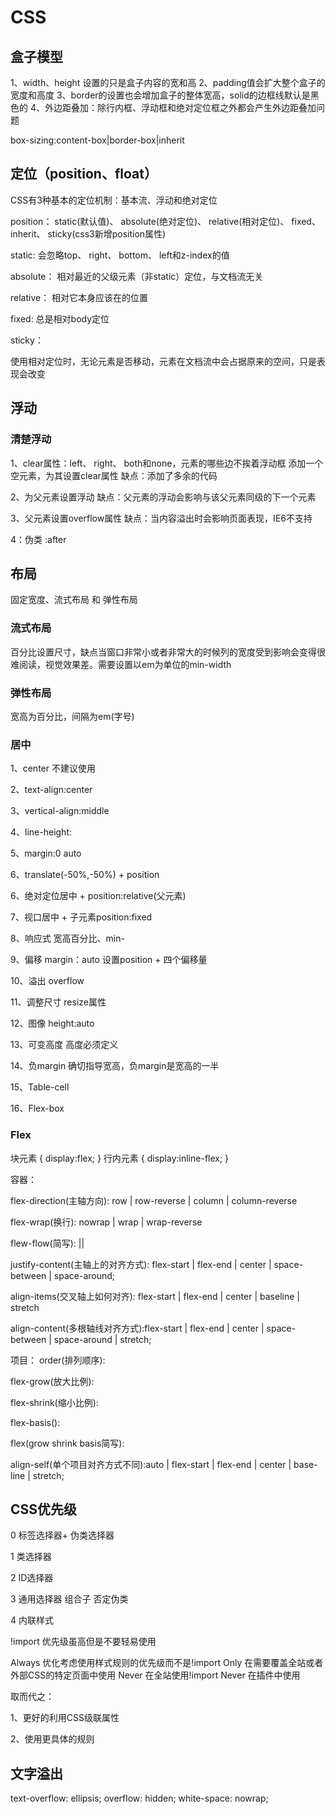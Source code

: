 # CSS

## 盒子模型

1、width、height 设置的只是盒子内容的宽和高
2、padding值会扩大整个盒子的宽度和高度
3、border的设置也会增加盒子的整体宽高，solid的边框线默认是黑色的
4、外边距叠加：除行内框、浮动框和绝对定位框之外都会产生外边距叠加问题

box-sizing:content-box|border-box|inherit


## 定位（position、float）

CSS有3种基本的定位机制：基本流、浮动和绝对定位

position： static(默认值)、 absolute(绝对定位)、 relative(相对定位)、 fixed、 inherit、 sticky(css3新增position属性)

static: 会忽略top、 right、 bottom、 left和z-index的值

absolute： 相对最近的父级元素（非static）定位，与文档流无关

relative： 相对它本身应该在的位置

fixed: 总是相对body定位

sticky：

使用相对定位时，无论元素是否移动，元素在文档流中会占据原来的空间，只是表现会改变


## 浮动

### 清楚浮动

1、clear属性：left、 right、 both和none，元素的哪些边不挨着浮动框
   添加一个空元素，为其设置clear属性
   缺点：添加了多余的代码

2、为父元素设置浮动
   缺点：父元素的浮动会影响与该父元素同级的下一个元素

3、父元素设置overflow属性
   缺点：当内容溢出时会影响页面表现，IE6不支持

4：伪类 :after

## 布局

固定宽度、流式布局 和 弹性布局

### 流式布局

百分比设置尺寸，缺点当窗口非常小或者非常大的时候列的宽度受到影响会变得很难阅读，视觉效果差。需要设置以em为单位的min-width

### 弹性布局

宽高为百分比，间隔为em(字号)

### 居中

1、center 不建议使用

2、text-align:center

3、vertical-align:middle

4、line-height:

5、margin:0 auto

6、translate(-50%,-50%) + position

6、绝对定位居中 + position:relative(父元素)

7、视口居中 + 子元素position:fixed

8、响应式 宽高百分比、min-

9、偏移  margin：auto 设置position + 四个偏移量

10、溢出  overflow

11、调整尺寸 resize属性

12、图像  height:auto

13、可变高度 高度必须定义

14、负margin  确切指导宽高，负margin是宽高的一半

15、Table-cell

16、Flex-box

### Flex

块元素 {
	display:flex;
}
行内元素 {
	display:inline-flex;
}

容器：

flex-direction(主轴方向): row | row-reverse | column | column-reverse

flex-wrap(换行): nowrap | wrap | wrap-reverse 

flew-flow(简写): <flex-direction> || <flex-wrap>

justify-content(主轴上的对齐方式): flex-start | flex-end | center | space-between | space-around;

align-items(交叉轴上如何对齐): flex-start | flex-end | center | baseline | stretch

align-content(多根轴线对齐方式):flex-start | flex-end | center | space-between | space-around | stretch;

项目：
order(排列顺序):

flex-grow(放大比例):

flex-shrink(缩小比例):

flex-basis():

flex(grow shrink basis简写):

align-self(单个项目对齐方式不同):auto | flex-start | flex-end | center | base-line | stretch;


## CSS优先级

0 标签选择器+ 伪类选择器

1 类选择器

2 ID选择器

3 通用选择器 组合子 否定伪类

4 内联样式

!import 优先级虽高但是不要轻易使用

Always 优化考虑使用样式规则的优先级而不是!import
Only 在需要覆盖全站或者外部CSS的特定页面中使用
Never 在全站使用!import
Never 在插件中使用

取而代之：

1、更好的利用CSS级联属性

2、使用更具体的规则


## 文字溢出

text-overflow: ellipsis;
overflow: hidden;
white-space: nowrap;
